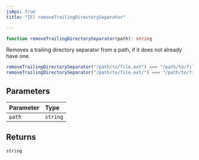 ```yaml
---
jsApi: true
title: "[F] removeTrailingDirectorySeparator"

---
```

```ts
function removeTrailingDirectorySeparator(path): string
```

Removes a trailing directory separator from a path, if it does not already have one.

```ts
removeTrailingDirectorySeparator("/path/to/file.ext") === "/path/to/file.ext"
removeTrailingDirectorySeparator("/path/to/file.ext/") === "/path/to/file.ext"
```

## Parameters

| Parameter | Type |
| :------ | :------ |
| `path` | `string` |

## Returns

`string`
